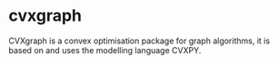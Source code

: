 # cvxgraph
CVXgraph is a convex optimisation package for graph algorithms, it is based on and uses the modelling language CVXPY.
